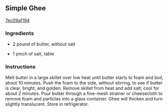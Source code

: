 ## Simple Ghee

[7ec09af194](http://allrecipes.com/recipe/simple-ghee/)

### Ingredients

 - 2 pound of butter, without salt

 - 1 pinch of salt, table

### Instructions

Melt butter in a large skillet over low heat until butter starts to foam and boil, about 10 minutes. Push the foam to the side, without stirring, to see if butter is clear, bright, and golden. Remove skillet from heat and add salt; cool for about 2 minutes. Pour butter through a fine-mesh strainer or cheesecloth to remove foam and particles into a glass container. Ghee will thicken and turn slightly translucent. Store in refrigerator.